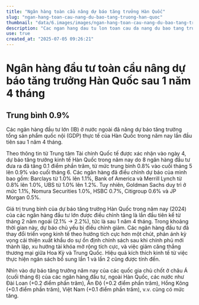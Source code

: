 ```yaml
---
title: "Ngân hàng toàn cầu nâng dự báo tăng trưởng Hàn Quốc"
slug: "ngan-hang-toan-cau-nang-du-bao-tang-truong-han-quoc"
thumbnail: "data/6.images/images/ngan-hang-toan-cau-nang-du-bao-tang-truong-han-quoc.webp"
description: "Cac ngan hang dau tu lon toan cau da nang du bao tang truong GDP cua Han Quoc lan dau tien sau 1 nam 4 thang. Du bao tang truong cua Viet Nam cung tang."
use: true
created_at: "2025-07-05 09:26:21"
---
```


# Ngân hàng đầu tư toàn cầu nâng dự báo tăng trưởng Hàn Quốc sau 1 năm 4 tháng

## Trung bình 0.9%

Các ngân hàng đầu tư lớn (IB) ở nước ngoài đã nâng dự báo tăng trưởng tổng sản phẩm quốc nội (GDP) thực tế của Hàn Quốc trong năm nay lần đầu tiên sau 1 năm 4 tháng.

Theo thông tin từ Trung tâm Tài chính Quốc tế được xác nhận vào ngày 4, dự báo tăng trưởng kinh tế Hàn Quốc trong năm nay do 8 ngân hàng đầu tư đưa ra đã tăng 0.1 điểm phần trăm, từ mức trung bình 0.8% vào cuối tháng 5 lên 0.9% vào cuối tháng 6. Các ngân hàng đã điều chỉnh dự báo của mình bao gồm: Barclays từ 1.0% lên 1.1%, Bank of America và Merrill Lynch từ 0.8% lên 1.0%, UBS từ 1.0% lên 1.2%. Tuy nhiên, Goldman Sachs duy trì ở mức 1.1%, Nomura Securities 1.0%, HSBC 0.7%, Citigroup 0.6% và JP Morgan 0.5%.

Giá trị trung bình của dự báo tăng trưởng Hàn Quốc trong năm nay (2024) của các ngân hàng đầu tư lớn được điều chỉnh tăng là lần đầu tiên kể từ tháng 2 năm ngoái (2.1% → 2.2%), tức là sau 1 năm 4 tháng. Trong khoảng thời gian này, dự báo chủ yếu bị điều chỉnh giảm. Các ngân hàng đầu tư đã thay đổi triển vọng kinh tế theo hướng tích cực hơn một chút, phản ánh kỳ vọng cải thiện xuất khẩu do sự ổn định chính sách sau khi chính phủ mới thành lập, xu hướng tài khóa mở rộng tích cực, và việc giảm căng thẳng thương mại giữa Hoa Kỳ và Trung Quốc. Hiệu quả kích thích kinh tế từ việc thực hiện ngân sách bổ sung lần 1 và lần 2 cũng được tính đến.

Nhìn vào dự báo tăng trưởng năm nay của các quốc gia chủ chốt ở châu Á (cuối tháng 6) của các ngân hàng đầu tư, ngoài Hàn Quốc, các nước như Đài Loan (+0.2 điểm phần trăm), Ấn Độ (+0.2 điểm phần trăm), Hồng Kông (+0.1 điểm phần trăm), Việt Nam (+0.1 điểm phần trăm), v.v. cũng có mức tăng.